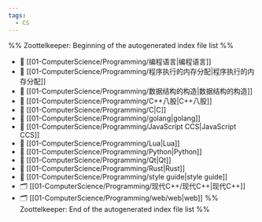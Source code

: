 ```yaml
---
tags:
  - CS
---
```

%% Zoottelkeeper: Beginning of the autogenerated index file list  %%
- 📄 [[01-ComputerScience/Programming/编程语言|编程语言]]
- 📄 [[01-ComputerScience/Programming/程序执行的内存分配|程序执行的内存分配]]
- 📄 [[01-ComputerScience/Programming/数据结构的构造|数据结构的构造]]
- 📄 [[01-ComputerScience/Programming/C++八股|C++八股]]
- 📄 [[01-ComputerScience/Programming/C|C]]
- 📄 [[01-ComputerScience/Programming/golang|golang]]
- 📄 [[01-ComputerScience/Programming/JavaScript CCS|JavaScript CCS]]
- 📄 [[01-ComputerScience/Programming/Lua|Lua]]
- 📄 [[01-ComputerScience/Programming/Python|Python]]
- 📄 [[01-ComputerScience/Programming/Qt|Qt]]
- 📄 [[01-ComputerScience/Programming/Rust|Rust]]
- 📄 [[01-ComputerScience/Programming/style guide|style guide]]
- 🗂️ [[01-ComputerScience/Programming/现代C++/现代C++|现代C++]]
- 🗂️ [[01-ComputerScience/Programming/web/web|web]]
%% Zoottelkeeper: End of the autogenerated index file list  %%
